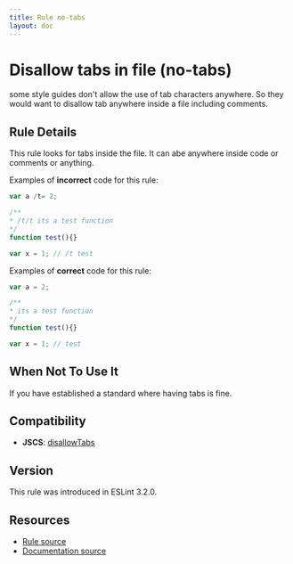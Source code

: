 ```yaml
---
title: Rule no-tabs
layout: doc
---
```

<!-- Note: No pull requests accepted for this file. See README.md in the root directory for details. -->

# Disallow tabs in file (no-tabs)

some style guides don't allow the use of tab characters anywhere. So they would want to disallow tab anywhere inside a file including comments.

## Rule Details

This rule looks for tabs inside the file. It can abe anywhere inside code or comments or anything.

Examples of **incorrect** code for this rule:

```js
var a /t= 2;

/**
* /t/t its a test function
*/
function test(){}

var x = 1; // /t test
```

Examples of **correct** code for this rule:

```js
var a = 2;

/**
* its a test function
*/
function test(){}

var x = 1; // test
```

## When Not To Use It

If you have established a standard where having tabs is fine.

## Compatibility

* **JSCS**: [disallowTabs](http://jscs.info/rule/disallowTabs)

## Version

This rule was introduced in ESLint 3.2.0.

## Resources

* [Rule source](https://github.com/eslint/eslint/tree/master/lib/rules/no-tabs.js)
* [Documentation source](https://github.com/eslint/eslint/tree/master/docs/rules/no-tabs.md)
